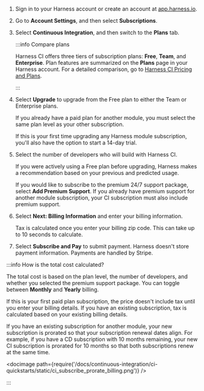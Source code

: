 1. Sign in to your Harness account or create an account at [app.harness.io](https://app.harness.io/).
2. Go to **Account Settings**, and then select **Subscriptions**.
3. Select **Continuous Integration**, and then switch to the **Plans** tab.

   :::info Compare plans

   Harness CI offers three tiers of subscription plans: **Free**, **Team**, and **Enterprise**. Plan features are summarized on the **Plans** page in your Harness account. For a detailed comparison, go to [Harness CI Pricing and Plans](https://www.harness.io/pricing?module=ci#).

   :::

4. Select **Upgrade** to upgrade from the Free plan to either the Team or Enterprise plans.

   If you already have a paid plan for another module, you must select the same plan level as your other subscription.

   If this is your first time upgrading any Harness module subscription, you'll also have the option to start a 14-day trial.

5. Select the number of developers who will build with Harness CI.

   If you were actively using a Free plan before upgrading, Harness makes a recommendation based on your previous and predicted usage.

   If you would like to subscribe to the premium 24/7 support package, select **Add Premium Support**. If you already have premium support for another module subscription, your CI subscription must also include premium support.

6. Select **Next: Billing Information** and enter your billing information.

   Tax is calculated once you enter your billing zip code. This can take up to 10 seconds to calculate.

7. Select **Subscribe and Pay** to submit payment. Harness doesn't store payment information. Payments are handled by Stripe.

:::info How is the total cost calculated?

The total cost is based on the plan level, the number of developers, and whether you selected the premium support package. You can toggle between **Monthly** and **Yearly** billing.

If this is your first paid plan subscription, the price doesn't include tax until you enter your billing details. If you have an existing subscription, tax is calculated based on your existing billing details.

If you have an existing subscription for another module, your new subscription is prorated so that your subscription renewal dates align. For example, if you have a CD subscription with 10 months remaining, your new CI subscription is prorated for 10 months so that both subscriptions renew at the same time.

<!-- ![](/docs/continuous-integration/ci-quickstarts/static/ci_subscribe_prorate_billing.png) -->

<docimage path={require('/docs/continuous-integration/ci-quickstarts/static/ci_subscribe_prorate_billing.png')} />

:::
